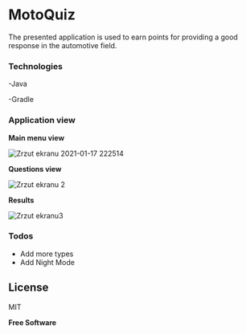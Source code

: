 


# MotoQuiz


The presented application is used to earn points for providing a good response in the automotive field.

### Technologies
-Java

-Gradle

### Application view
**Main menu view**


![Zrzut ekranu 2021-01-17 222514](https://user-images.githubusercontent.com/43965599/104856436-ec14c680-5912-11eb-8df9-009a9b80b2d1.png)


**Questions view**


![Zrzut ekranu 2](https://user-images.githubusercontent.com/43965599/104856539-94c32600-5913-11eb-8b02-8ebfe6eff7cb.png)


**Results**


![Zrzut ekranu3](https://user-images.githubusercontent.com/43965599/104856575-c0dea700-5913-11eb-80f7-656939c6d6ca.png)


### Todos

 - Add more types
 - Add Night Mode

License
----

MIT


**Free Software**

